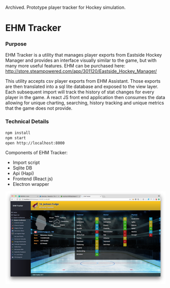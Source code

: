 Archived.  Prototype player tracker for Hockey simulation.

EHM Tracker
=====================

### Purpose
EHM Tracker is a utility that manages player exports from Eastside Hockey Manager and provides an interface visually similar to the game, but with many more useful features. EHM can be purchased here:
http://store.steampowered.com/app/301120/Eastside_Hockey_Manager/

This utility accepts csv player exports from EHM Assistant. Those exports are then translated into a sql lite database and exposed to the view layer.  Each subsequent import will track the history of stat changes for every player in the game.  A react JS front end application then consumes the data allowing for unique charting, searching, history tracking and unique metrics that the game does not provide.

### Technical Details
```
npm install
npm start
open http://localhost:8000
```

Components of EHM Tracker:
- Import script
- Sqlite DB
- Api (Hapi)
- Frontend (React js)
- Electron wrapper

![Alt text](/frontend/public/img/screenshot.png "Player Detail View")
